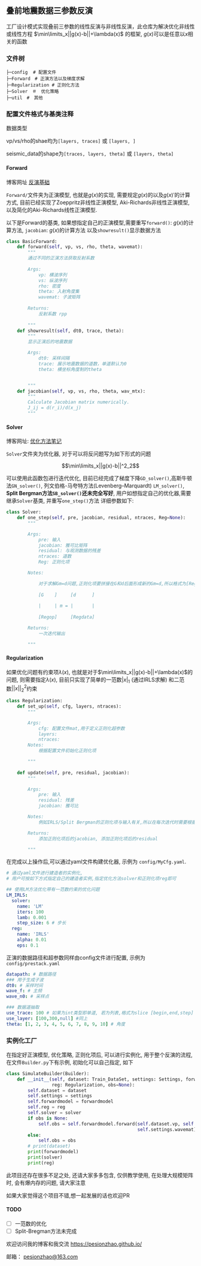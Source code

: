 ## 叠前地震数据三参数反演

工厂设计模式实现叠前三参数的线性反演与非线性反演，此仓库为解决优化非线性或线性方程 $\min\limits_x||g(x)-b||+\lambda(x)$
的框架, $g(x)$可以是任意以$x$相关的函数

### 文件树

```
├─config  # 配置文件
├─Forward　# 正演方法以及梯度求解
├─Regularization # 正则化方法
├─Solver　＃　优化策略
├─util　#　其他
```
### 配置文件格式与基类注释

数据类型

vp/vs/rho的shae均为`[layers, traces]` 或 `[layers, ]`

seismic_data的shape为`[traces, layers, theta]` 或 `[layers, theta]`

#### Forward

博客网址 [反演基础](https://pesionzhao.github.io/SeismicInversion/Util/#_7)

`Forward/`文件夹为正演模型, 也就是$g(x)$的实现, 需要规定$g(x)$的以及$g(x)'$的计算方式, 目前已经实现了Zoeppritz非线性正演模型, 
Aki-Richards非线性正演模型, 以及简化的Aki-Richards线性正演模型.

以下是Forward的基类, 如果想指定自己的正演模型,需要重写`forward()`: $g(x)$的计算方法, `jacobian`: $g(x)$的计算方法
以及`showresult()`显示数据方法

```python
class BasicForward:
    def forward(self, vp, vs, rho, theta, wavemat):
        """
        通过不同的正演方法获取反射系数
    
        Args:
            vp: 横波序列
            vs: 纵波序列
            rho: 密度
            theta: 入射角度集
            wavemat: 子波矩阵
    
        Returns:
            反射系数 rpp
    
        """
    def showresult(self, dt0, trace, theta):
        """
        显示正演后的地震数据

        Args:
            dt0: 采样间隔
            trace: 展示地震数据的道数，单道默认为0
            theta: 横坐标角度制的theta


        """
    def jacobian(self, vp, vs, rho, theta, wav_mtx):
        """
        Calculate Jacobian matrix numerically.
        J_ij = d(r_i)/d(x_j)
        """
```

#### Solver

博客网址: [优化方法笔记](https://pesionzhao.github.io/SeismicInversion/Optimization/#_2) 

`Solver`文件夹为优化器, 对于可以将反问题写为如下形式的问题

$$\min\limits_x||g(x)-b||^2_2$$

可以使用此函数包进行迭代优化, 目前已经完成了梯度下降`GD_solver()`,高斯牛顿法`GN_solver()`, 列文伯格-马夸特方法(Levenberg–Marquardt)
`LM_solver()`, **Split Bergman方法`SB_solver()`还未完全写好**, 用户如想指定自己的优化器,需要继承`Solver`基类, 并重写`one_step()`方法
详细参数如下:

```python
class Solver:
    def one_step(self, pre, jacobian, residual, ntraces, Reg=None):
        """

        Args:
            pre: 输入
            jacobian: 雅可比矩阵
            residual: 与观测数据的残差
            ntraces: 道数
            Reg: 正则化项

        Notes:

            对于求解Gm=d问题,正则化项要拼接在G和d后面形成新的Gm=d,所以格式为[Regop, Regdata], 所以反问题更新为
            
            [G    ]     [d      ]
            
            |     | m = |       |
            
            [Regop]     [Regdata]

        Returns:
            一次迭代输出

        """
```

#### Regularization

如果优化问题有约束项$\lambda(x)$, 也就是对于$\min\limits_x||g(x)-b||+\lambda(x)$的问题, 则需要指定$\lambda(x)$, 
目前只实现了简单的一范数$|x|_1$ (通过IRLS求解) 和二范数$||x||^2_2$约束

```python
class Regularization:
    def set_up(self, cfg, layers, ntraces):
        """

        Args:
            cfg: 配置文件mat,用于定义正则化超参数
            layers:
            ntraces:
        Notes:
            根据配置文件初始化正则化项

        """
        
    def update(self, pre, residual, jacobian):
        """

        Args:
            pre: 输入
            residual: 残差
            jacobian: 雅可比

        Notes:
            例如IRLS/Split Bergman的正则化项与输入有关,所以在每次迭代时需要根据当前计算正则化项,得到新的Ax=b中的A和b

        Returns:
            添加正则化项后的jacobian, 添加正则化项后的residual

        """
```

在完成以上操作后,可以通过yaml文件构建优化器, 示例为 `config/MyCfg.yaml`. 

```yaml
# 通过yaml文件进行建造者的实例化, 
# 用户可按如下方式指定自己的建造者实例,指定优化方法solver和正则化项reg即可

## 使用LM方法优化带有一范数约束的优化问题
LM_IRLS:
  solver:
    name: 'LM'
    iters: 100
    lamb: 0.001
    step_size: 6 # 步长
  reg:
    name: 'IRLS'
    alpha: 0.01
    eps: 0.1
```

正演的数据路径和超参数同样由config文件进行配置, 示例为 `config/prestack.yaml`

```yaml
datapath: # 数据路径
### 用于生成子波
dt0: # 采样时间
wave_f: # 主频
wave_n0: # 采样点

### 数据道抽取
use_trace: 100 # 如果为int类型即单道, 若为列表,格式为slice [begin,end,step]
use_layer: [100,300,null] #同上
theta: [1, 2, 3, 4, 5, 6, 7, 8, 9, 10] # 角度
```

### 实例化工厂

在指定好正演模型, 优化策略, 正则化项后, 可以进行实例化, 用于整个反演的流程, 在文件`Builder.py`下有示例, 初始化可以自己指定, 如下 

```python
class SimulateBuilder(Builder):
    def __init__(self, dataset: Train_DataSet, settings: Settings, forwardmodel: ForwardModel, solver: Solver,
                 reg: Regularization, obs=None):
        self.dataset = dataset
        self.settings = settings
        self.forwardmodel = forwardmodel
        self.reg = reg
        self.solver = solver
        if obs is None:
            self.obs = self.forwardmodel.forward(self.dataset.vp, self.dataset.vs, self.dataset.rho, self.dataset.theta_rad,
                                                 self.settings.wavemat)
        else:
            self.obs = obs
        # print(dataset)
        print(forwardmodel)
        print(solver)
        print(reg)
```

此项目还存在很多不足之处, 还请大家多多包含, 仅供教学使用, 在处理大规模矩阵时, 会有爆内存的问题, 请大家注意

如果大家觉得这个项目不错,想一起发展的话也欢迎PR

#### TODO

- [ ] 一范数的优化
- [ ] Split-Bregman方法未完成

欢迎访问我的博客和我交流 https://pesionzhao.github.io/

邮箱： pesionzhao@163.com